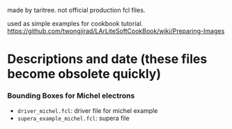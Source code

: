 made by taritree. not official production fcl files. 

used as simple examples for cookbook tutorial.
https://github.com/twongjirad/LArLiteSoftCookBook/wiki/Preparing-Images


# Descriptions and date (these files become obsolete quickly)

### Bounding Boxes for Michel electrons

* `driver_michel.fcl`: driver file for michel example
* `supera_example_michel.fcl`: supera file
